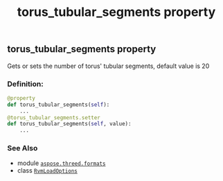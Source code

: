 ﻿---
title: torus_tubular_segments property
second_title: Aspose.3D for Python via .NET API References
description: 
type: docs
weight: 160
url: /aspose.threed.formats/rvmloadoptions/torus_tubular_segments/
is_root: false
---

## torus_tubular_segments property


Gets or sets the number of torus' tubular segments, default value is 20
### Definition:
```python
@property
def torus_tubular_segments(self):
    ...
@torus_tubular_segments.setter
def torus_tubular_segments(self, value):
    ...
```

### See Also
* module [`aspose.threed.formats`](../../)
* class [`RvmLoadOptions`](/3d/python-net/aspose.threed.formats/rvmloadoptions)
